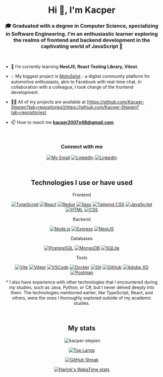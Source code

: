 <h1 align="center">Hi 👋, I'm Kacper</h1>
<h3 align="center">🎓 Graduated with a degree in Computer Science, specializing in Software Engineering. I'm an enthusiastic learner exploring the realms of frontend and backend development in the captivating world of JavaScript 🚀</h3>
<br>

- 🌱 I’m currently learning **NestJS, React Testing Library, Vitest**.

- 💡 My biggest project is [MotoSplot](https://github.com/Kacper-Stepien/MotoSplot) - a digital community platform for automotive enthusiasts, akin to Facebook with real-time chat. In collaboration with a colleague, I took charge of the frontend development.

- 👨‍💻 All of my projects are available at [https://github.com/Kacper-Stepien?tab=repositories](https://github.com/Kacper-Stepien?tab=repositories)

- 📫 How to reach me **kacper2007x48@gmail.com**
<br>
<div align="center">
<h3>Connect with me</h3>
<p>
  
  [![My Email](https://skillicons.dev/icons?i=gmail)](mailto:kacper2007x48@gmail.com)
  [![LinkedIn](https://skillicons.dev/icons?i=linkedin)](https://www.linkedin.com/in/kacper-st%C4%99pie%C5%84/)
  [![LinkedIn](https://skillicons.dev/icons?i=instagram)](https://www.instagram.com/kacper2076/?hl=pl)
  
</p>
</div>
<br>
<div align="center">
<h2>Technologies I use or have used</h2>
<p>Frontend</p>

[![TypeScript](https://skillicons.dev/icons?i=ts)](https://www.typescriptlang.org/)
[![React](https://skillicons.dev/icons?i=react)](https://reactjs.org/)
[![Redux](https://skillicons.dev/icons?i=redux)](https://redux.js.org/)
[![Sass](https://skillicons.dev/icons?i=sass)](https://sass-lang.com/)
[![Tailwind CSS](https://skillicons.dev/icons?i=tailwindcss)](https://tailwindcss.com/)
[![JavaScript](https://skillicons.dev/icons?i=js)](https://developer.mozilla.org/en-US/docs/Web/JavaScript)
[![HTML](https://skillicons.dev/icons?i=html)](https://developer.mozilla.org/en-US/docs/Web/HTML)
[![CSS](https://skillicons.dev/icons?i=css)](https://developer.mozilla.org/en-US/docs/Web/CSS)

<p>Backend</p>

[![Node.js](https://skillicons.dev/icons?i=nodejs)](https://nodejs.org/)
[![Express](https://skillicons.dev/icons?i=express)](https://expressjs.com/)
[![NestJS](https://skillicons.dev/icons?i=nest)](https://nestjs.com/)

<p>Databases</p>

[![PostgreSQL](https://skillicons.dev/icons?i=postgres)](https://www.postgresql.org/)
[![MongoDB](https://skillicons.dev/icons?i=mongodb)](https://www.mongodb.com/)
[![SQLite](https://skillicons.dev/icons?i=sqlite)](https://www.sqlite.org/)


<p>Tools</p>

[![Vite](https://skillicons.dev/icons?i=vite)](https://vitejs.dev/)
[![Vitest](https://skillicons.dev/icons?i=vitest)](https://vitest.dev/)
[![VSCode](https://skillicons.dev/icons?i=vscode)](https://code.visualstudio.com/)
[![Docker](https://skillicons.dev/icons?i=docker)](https://www.docker.com/)
[![Git](https://skillicons.dev/icons?i=git)](https://git-scm.com/)
[![GitHub](https://skillicons.dev/icons?i=github)](https://github.com/)
[![Adobe XD](https://skillicons.dev/icons?i=xd)](https://www.adobe.com/products/xd.html)
[![Postman](https://skillicons.dev/icons?i=postman)](https://www.postman.com/)

<p>* I also have experience with other technologies that I encountered during my studies, such as Java, Python, or C#, but I never delved deeply into them. The technologies mentioned earlier, like TypeScript, React, and others, were the ones I thoroughly explored outside of my academic studies.</p>
<br>
</div>

<div align="center">
<h2>My stats</h2>

<p>&nbsp;<img align="center" src="https://github-readme-stats.vercel.app/api?username=kacper-stepien&show_icons=true&locale=en&theme=tokyonight&card_width=500px" alt="kacper-stepien" /></p>

[![Top Langs](https://github-readme-stats.vercel.app/api/top-langs/?username=Kacper-Stepien&theme=tokyonight&card_width=500px&layout=compact)](https://github.com/anuraghazra/github-readme-stats)

[![GitHub Streak](http://github-readme-streak-stats.herokuapp.com?user=Kacper-Stepien&theme=tokyonight&card_width=500px)](https://git.io/streak-stats)

[![Harlok's WakaTime stats](https://github-readme-stats.vercel.app/api/wakatime?username=kacper2076&theme=tokyonight&card_width=500px&v=2)](https://github.com/anuraghazra/github-readme-stats)

</div>
